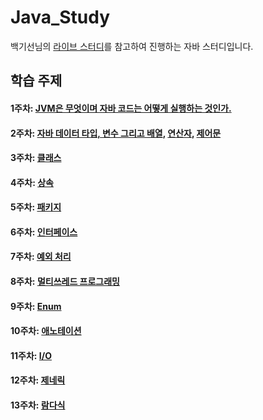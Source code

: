 # Java_Study
백기선님의 [라이브 스터디](https://github.com/whiteship/live-study/issues?q=is%3Aissue+is%3Aclosed)를 참고하여 진행하는 자바 스터디입니다.
## 학습 주제

#### 1주차: [JVM은 무엇이며 자바 코드는 어떻게 실행하는 것인가.](https://github.com/whiteship/live-study/issues/1)
#### 2주차: [자바 데이터 타입, 변수 그리고 배열](https://github.com/whiteship/live-study/issues/2), [연산자](https://github.com/whiteship/live-study/issues/3), [제어문](https://github.com/whiteship/live-study/issues/4)
#### 3주차: [클래스](https://github.com/whiteship/live-study/issues/5)
#### 4주차: [상속](https://github.com/whiteship/live-study/issues/6)
#### 5주차: [패키지](https://github.com/whiteship/live-study/issues/7)
#### 6주차: [인터페이스](https://github.com/whiteship/live-study/issues/8)
#### 7주차: [예외 처리](https://github.com/whiteship/live-study/issues/9)
#### 8주차: [멀티쓰레드 프로그래밍](https://github.com/whiteship/live-study/issues/10)
#### 9주차: [Enum](https://github.com/whiteship/live-study/issues/11)
#### 10주차: [애노테이션](https://github.com/whiteship/live-study/issues/12)
#### 11주차: [I/O](https://github.com/whiteship/live-study/issues/13)
#### 12주차: [제네릭](https://github.com/whiteship/live-study/issues/14)
#### 13주차: [람다식](https://github.com/whiteship/live-study/issues/15)
